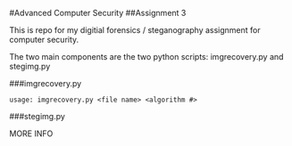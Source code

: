 #Advanced Computer Security
##Assignment 3

This is repo for my digitial forensics / steganography assignment for computer security.

The two main components are the two python scripts: imgrecovery.py and stegimg.py

###imgrecovery.py
```
usage: imgrecovery.py <file name> <algorithm #>
```
###stegimg.py

MORE INFO